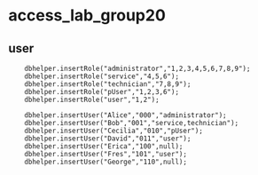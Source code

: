 # access_lab_group20
## user
        dbhelper.insertRole("administrator","1,2,3,4,5,6,7,8,9");
        dbhelper.insertRole("service","4,5,6");
        dbhelper.insertRole("technician","7,8,9");
        dbhelper.insertRole("pUser","1,2,3,6");
        dbhelper.insertRole("user","1,2");

        dbhelper.insertUser("Alice","000","administrator");
        dbhelper.insertUser("Bob","001","service,technician");
        dbhelper.insertUser("Cecilia","010","pUser");
        dbhelper.insertUser("David","011","user");
        dbhelper.insertUser("Erica","100",null);
        dbhelper.insertUser("Fres","101","user");
        dbhelper.insertUser("George","110",null);